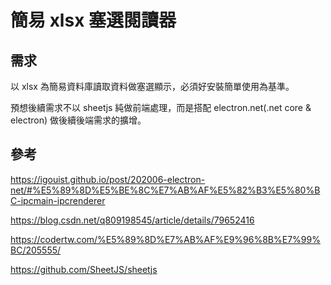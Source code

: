 # 簡易 xlsx 塞選閱讀器

## 需求

以 xlsx 為簡易資料庫讀取資料做塞選顯示，必須好安裝簡單使用為基準。

預想後續需求不以 sheetjs 純做前端處理，而是搭配 electron.net(.net core & electron) 做後續後端需求的擴增。

## 參考

<https://igouist.github.io/post/202006-electron-net/#%E5%89%8D%E5%BE%8C%E7%AB%AF%E5%82%B3%E5%80%BC-ipcmain-ipcrenderer>

<https://blog.csdn.net/q809198545/article/details/79652416>

<https://codertw.com/%E5%89%8D%E7%AB%AF%E9%96%8B%E7%99%BC/205555/>

<https://github.com/SheetJS/sheetjs>
